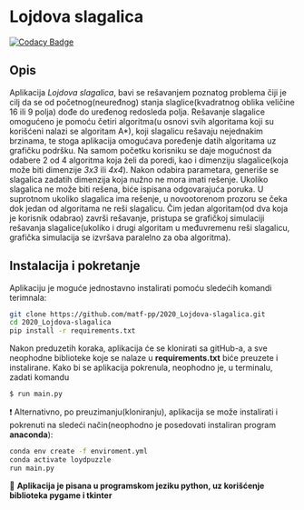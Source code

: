 # Lojdova slagalica

[![Codacy Badge](https://api.codacy.com/project/badge/Grade/36a65ca965204b559978ddf7862e16bf)](https://www.codacy.com/gh/matf-pp/2020_Lojdova-slagalica?utm_source=github.com&amp;utm_medium=referral&amp;utm_content=matf-pp/2020_Lojdova-slagalica&amp;utm_campaign=Badge_Grade)

## Opis
Aplikacija _Lojdova slagalica_, bavi se rešavanjem poznatog problema čiji je cilj da se od početnog(neuređnog) stanja slaglice(kvadratnog oblika veličine 16 ili 9 polja) dođe do uređenog redosleda polja. Rešavanje slagalice omogućeno je pomoću četiri algoritma(u osnovi svih algoritama koji su korišćeni nalazi se algoritam A*), koji slagalicu rešavaju nejednakim brzinama, te stoga aplikacija omogućava poređenje datih algoritama uz grafičku podršku. Na samom početku korisniku se daje mogućnost da odabere 2 od 4 algoritma koja želi da poredi, kao i dimenziju slagalice(koja može biti dimenzije _3x3_ ili _4x4_). Nakon odabira parametara, generiše se slagalica zadatih dimenzija koja nužno ne mora imati rešenje. Ukoliko slagalica ne može biti rešena, biće ispisana odgovarajuća poruka. U suprotnom ukoliko slagalica ima rešenje, u novootorenom prozoru se čeka dok jedan od algoritama ne reši slagalicu. Čim jedan algoritam(od dva koja je korisnik odabrao) završi rešavanje, pristupa se grafičkoj simulaciji rešavanja slagalice(ukoliko i drugi algoritam u međuvremenu reši slagalicu, grafička simulacija se izvršava paralelno za oba algoritma).

## Instalacija i pokretanje
Aplikaciju je moguće jednostavno instalirati pomoću sledećih komandi terimnala:
```sh
git clone https://github.com/matf-pp/2020_Lojdova-slagalica.git
cd 2020_Lojdova-slagalica
pip install -r requirements.txt
```
Nakon preduzetih koraka, aplikacija će se klonirati sa gitHub-a, a sve neophodne biblioteke koje se nalaze u **requirements.txt** biće preuzete i instalirane. Kako bi se aplikacija pokrenula, neophodno je, u terminalu, zadati komandu
```sh
$ run main.py
```

:heavy_exclamation_mark: Alternativno, po preuzimanju(kloniranju), aplikacija se može instalirati i pokrenuti na sledeći način(neophodno je posedovati instaliran program **anaconda**):
```sh
conda env create -f enviroment.yml
conda activate loydpuzzle
run main.py
```

:open_file_folder: **Aplikacija je pisana u programskom jeziku python, uz korišćenje biblioteka pygame i tkinter**
